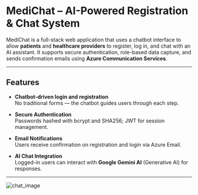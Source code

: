 # MediChat – AI-Powered Registration & Chat System

MediChat is a full-stack web application that uses a chatbot interface to allow **patients** and **healthcare providers** to register, log in, and chat with an AI assistant. It supports secure authentication, role-based data capture, and sends confirmation emails using **Azure Communication Services**.<br>

---

## Features

- **Chatbot-driven login and registration**  
  No traditional forms — the chatbot guides users through each step.<br>

- **Secure Authentication**  
  Passwords hashed with bcrypt and SHA256; JWT for session management.<br>

- **Email Notifications**  
  Users receive confirmation on registration and login via Azure Email.<br>

- **AI Chat Integration**  
  Logged-in users can interact with **Google Gemini AI** (Generative AI) for responses.<br>

---

![chat_image](output/chat_image.png)
